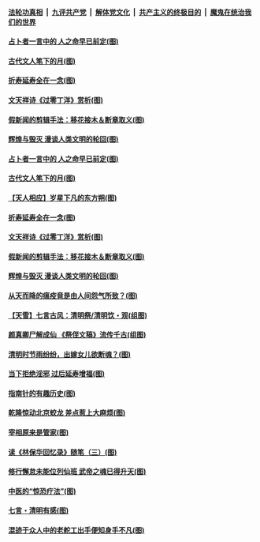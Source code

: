 ####  [法轮功真相](../../../../basic/blob/master/README.md?t=04061401) &nbsp;|&nbsp; [九评共产党](../../../../9ping.md/blob/master/README.md?t=04061401) &nbsp;|&nbsp; [解体党文化](../../../../jtdwh.md/blob/master/README.md?t=04061401)  &nbsp;|&nbsp; [共产主义的终极目的](../../../../gczydzjmd.md/blob/master/README.md?t=04061401) &nbsp;|&nbsp; [魔鬼在统治我们的世界](../../../../mgztzwmdsj.md/blob/master/README.md?t=04061401) 

#### [占卜者一言中的 人之命早已前定(图)](../pages/p7/928517.md?t=04061401) 

#### [古代文人笔下的月(图)](../pages/p7/928361.md?t=04061401) 

#### [折寿延寿全在一念(图)](../pages/p7/928271.md?t=04061401) 

#### [文天祥诗《过零丁洋》赏析(图)](../pages/p7/928360.md?t=04061401) 

#### [假新闻的剪辑手法：移花接木＆断章取义(图)](../pages/p7/928568.md?t=04061401) 

#### [辉煌与毁灭 漫谈人类文明的轮回(图)](../pages/p7/928269.md?t=04061401) 

#### [占卜者一言中的 人之命早已前定(图)](../pages/p7/928517.md?t=04061401) 

#### [古代文人笔下的月(图)](../pages/p7/928361.md?t=04061401) 

#### [【天人相应】岁星下凡的东方朔(图)](../pages/p7/928270.md?t=04061401) 

#### [折寿延寿全在一念(图)](../pages/p7/928271.md?t=04061401) 

#### [文天祥诗《过零丁洋》赏析(图)](../pages/p7/928360.md?t=04061401) 

#### [假新闻的剪辑手法：移花接木＆断章取义(图)](../pages/p7/928568.md?t=04061401) 

#### [辉煌与毁灭 漫谈人类文明的轮回(图)](../pages/p7/928269.md?t=04061401) 

#### [从天而降的瘟疫竟是由人间怨气所致？(图)](../pages/p7/928375.md?t=04061401) 

#### [【天雪】七言古风：清明祭/清明饮・观(组图)](../pages/p7/928585.md?t=04061401) 

#### [颜真卿尸解成仙 《祭侄文稿》流传千古(组图)](../pages/p7/926379.md?t=04061401) 

#### [清明时节雨纷纷，出嫁女儿欲断魂？(图)](../pages/p7/928229.md?t=04061401) 

#### [当下拒绝淫邪 过后延寿增福(图)](../pages/p7/928142.md?t=04061401) 

#### [指南针的有趣历史(图)](../pages/p7/927838.md?t=04061401) 

#### [乾隆惊动北京蛟龙 差点惹上大麻烦(图)](../pages/p7/928247.md?t=04061401) 

#### [宰相原来是管家(图)](../pages/p7/927841.md?t=04061401) 

#### [读《林保华回忆录》随笔（三）(图)](../pages/p7/927928.md?t=04061401) 

#### [修行懈怠未能位列仙班 武帝之魂已得升天(图)](../pages/p7/927921.md?t=04061401) 

#### [中医的“惊恐疗法”(图)](../pages/p7/927840.md?t=04061401) 

#### [七言・清明有感(图)](../pages/p7/928236.md?t=04061401) 

#### [混迹于众人中的老舵工出手便知身手不凡(图)](../pages/p7/927890.md?t=04061401) 

